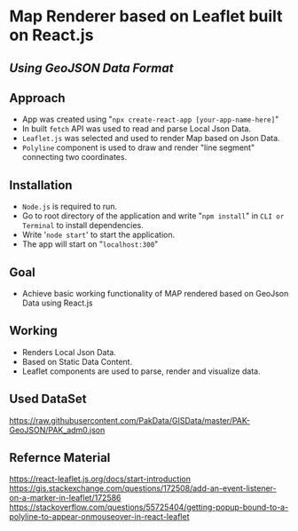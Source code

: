 # Map Renderer based on Leaflet built on React.js
## _Using GeoJSON Data Format_

## Approach

- App was created using  "```npx create-react-app [your-app-name-here]```"
- In built ```fetch``` API was used to read and parse Local Json Data.
- ```Leaflet.js``` was selected and used to render Map based on Json Data.
- ```Polyline``` component is used to draw and render "line segment" connecting two coordinates.

## Installation
- ```Node.js``` is required to run.
- Go to root directory of the application and write "```npm install```" in ```CLI or Terminal``` to install dependencies.
- Write '```node start```' to start the application.
- The app will start on "```localhost:300```"


## Goal  
- Achieve basic working functionality of  MAP rendered based on GeoJson Data using React.js


## Working 
- Renders Local Json Data.
- Based on Static Data Content.
- Leaflet components are used to parse, render and visualize data.

## Used DataSet
https://raw.githubusercontent.com/PakData/GISData/master/PAK-GeoJSON/PAK_adm0.json
## Refernce Material
https://react-leaflet.js.org/docs/start-introduction
https://gis.stackexchange.com/questions/172508/add-an-event-listener-on-a-marker-in-leaflet/172586
https://stackoverflow.com/questions/55725404/getting-popup-bound-to-a-polyline-to-appear-onmouseover-in-react-leaflet




